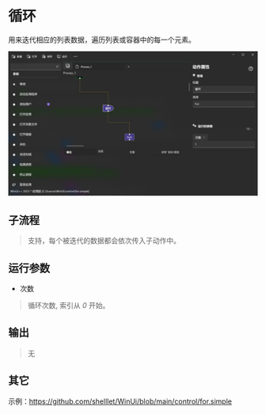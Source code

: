 # 循环 
用来迭代相应的列表数据，遍历列表或容器中的每一个元素。

![For](./images/03.png ':size=90%')

## 子流程

> 支持，每个被迭代的数据都会依次传入子动作中。

## 运行参数

* 次数
> 循环次数, 索引从 *0* 开始。


## 输出

> 无

## 其它

示例：https://github.com/shelllet/WinUi/blob/main/control/for.simple

